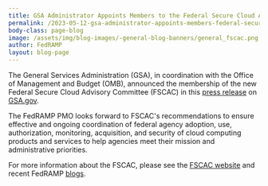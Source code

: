 ```yaml
---
title: GSA Administrator Appoints Members to the Federal Secure Cloud Advisory Committee
permalink: /2023-05-12-gsa-administrator-appoints-members-federal-secure-cloud-advisory-committee/
body-class: page-blog
image: /assets/img/blog-images/-general-blog-banners/general_fscac.png
author: FedRAMP
layout: blog-page
---
```

The General Services Administration (GSA), in coordination with the Office of Management and Budget (OMB), announced the membership of the new Federal Secure Cloud Advisory Committee (FSCAC) in this <a href="https://www.gsa.gov/about-us/newsroom/news-releases/-gsa-administrator-appoints-inaugural-members-to-the-federal-secure-cloud-advisory-committee-05122023" target="_blank" rel="noopener noreferrer">press release</a> on <a href="https://www.gsa.gov/" target="_blank" rel="noopener noreferrer">GSA.gov</a>.

The FedRAMP PMO looks forward to FSCAC's recommendations to ensure effective and ongoing coordination of federal agency adoption, use, authorization, monitoring, acquisition, and security of cloud computing products and services to help agencies meet their mission and administrative priorities.

For more information about the FSCAC, please see the <a href="https://www.gsa.gov/technology/government-it-initiatives/federal-secure-cloud-advisory-committee" target="_blank" rel="noopener noreferrer">FSCAC website</a> and recent FedRAMP <a href="https://www.fedramp.gov/blog/" target="_blank" rel="noopener noreferrer">blogs</a>.
